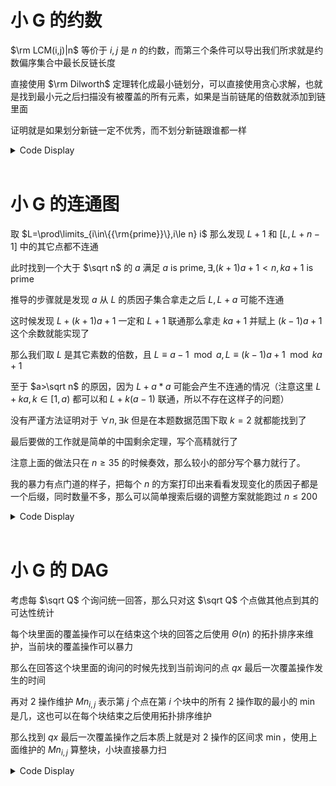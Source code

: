 # 小 G 的约数

$\rm LCM(i,j)|n$ 等价于 $i,j$ 是 $n$ 的约数，而第三个条件可以导出我们所求就是约数偏序集合中最长反链长度

直接使用 $\rm Dilworth$ 定理转化成最小链划分，可以直接使用贪心求解，也就是找到最小元之后扫描没有被覆盖的所有元素，如果是当前链尾的倍数就添加到链里面

证明就是如果划分新链一定不优秀，而不划分新链跟谁都一样

<details>
<summary>Code Display</summary>

```cpp
const int inf=0x3f3f3f3f3f3f3f3f,N=1e6+10;
int Div[N],cnt,n,num[N],tim[N],m;
int pri[N],pri_cnt;
bool fl[N],vis[N];
inline void get_div(int stp,int x){
    if(stp>m) return Div[++cnt]=x,void();
    for(int i=0,pw=1;i<=tim[stp];++i) get_div(stp+1,x*pw),pw*=num[stp];
    return ;
}
signed main(){
    freopen("divisor.in","r",stdin); freopen("divisor.out","w",stdout);
    n=1e6;
    for(int i=2;i<=n;++i){        
        if(!fl[i]) pri[++pri_cnt]=i;
        for(int j=1;j<=pri_cnt&&pri[j]*i<=n;++j){
            fl[i*pri[j]]=1;
            if(i%pri[j]==0) break; 
        }
    }
    n=read();
    for(int i=1;pri[i]*pri[i]<=n;++i){
        if(n%pri[i]==0){
            num[++m]=pri[i];
            while(n%pri[i]==0) n/=pri[i],tim[m]++;
        }
    }
    if(n>1) num[++m]=n,tim[m]=1;
    get_div(1,1);
    sort(Div+1,Div+cnt+1);
	int ans=0;
	for(int i=1;i<=cnt;++i) if(!vis[i]){
		int now=Div[i]; vis[i]=1;
		for(int j=i+1;j<=cnt;++j) if(!vis[j]&&Div[j]%now==0) vis[j]=1,now=Div[j];
		++ans;
	}
	print(ans);
    return 0;
}
```
</details>
<br>

# 小 G 的连通图

取 $L=\prod\limits_{i\in\{{\rm{prime}}\},i\le n} i$ 那么发现 $L+1$ 和 $[L,L+n-1]$ 中的其它点都不连通

此时找到一个大于 $\sqrt n$ 的 $a$ 满足 $a\ {\text{is prime}},\exists,(k+1)a+1<n,ka+1\ {\text{is prime}}$

推导的步骤就是发现 $a$ 从 $L$ 的质因子集合拿走之后 $L,L+a$ 可能不连通

这时候发现 $L+(k+1)a+1$ 一定和 $L+1$ 联通那么拿走 $ka+1$ 并赋上 $(k-1)a+1$ 这个余数就能实现了

那么我们取 $L$ 是其它素数的倍数，且 $L\equiv a-1\mod a,L\equiv (k-1)a+1\mod ka+1$

至于 $a>\sqrt n$ 的原因，因为 $L+a*a$ 可能会产生不连通的情况（注意这里 $L+ka,k\in[1,a)$ 都可以和 $L+k(a-1)$ 联通，所以不存在这样子的问题）

没有严谨方法证明对于 $\forall n,\exists k$ 但是在本题数据范围下取 $k=2$ 就都能找到了

最后要做的工作就是简单的中国剩余定理，写个高精就行了

注意上面的做法只在 $n\ge 35$ 的时候奏效，那么较小的部分写个暴力就行了。

我的暴力有点门道的样子，把每个 $n$ 的方案打印出来看看发现变化的质因子都是一个后缀，同时数量不多，那么可以简单搜索后缀的调整方案就能跑过 $n\le 200$

<details>
<summary>Code Display</summary>

```cpp
const int N=100010;
int n;
struct DSU{
    int fa[N];
    inline void init(int n){rep(i,1,n) fa[i]=i;}
    inline int find(int x){return fa[x]==x?x:fa[x]=find(fa[x]);}
    inline void merge(int x,int y){fa[find(x)]=find(y);}
}T;

inline bool ok(int x){
    for(int i=2;i*i<=x;++i) if(x%i==0) return 0;
    return 1;
}
bool fl;
int rem[N],pri[N],pri_cnt;
inline bool check(){
    T.init(n);
    for(int i=1;i<=pri_cnt;++i){
        int lst=-1,tmp=rem[i];
        for(int j=1;j<=n;++j){
            if(tmp==0){
                if(~lst) T.merge(lst,j);
                lst=j;
            }tmp=tmp+1==pri[i]?0:tmp+1;
        }
    }
    int Set=0;
    for(int i=1;i<=n;++i) if(T.find(i)==i) ++Set;
    return Set==1;
}
const int Bas=100000000;
struct node{
    vector<int> a;
    inline void adjust(){
        int siz=a.size();
        for(int i=0;i<siz-1;++i) a[i+1]+=a[i]/Bas,a[i]%=Bas;
        while(a[siz-1]>=Bas){
            a.emplace_back(a[siz-1]/Bas);
            a[siz-1]%=Bas;
            ++siz;
        }
        while(siz>1&&!a[siz-1]) a.pop_back();
        return ;
    } 
    node operator +(const node &b)const{
        node res;
        int s1=a.size(),s2=b.a.size(); res.a.resize(max(s1,s2));
        for(int i=0;i<s1;++i) res.a[i]+=a[i];
        for(int i=0;i<s2;++i) res.a[i]+=b.a[i];
        res.adjust();
        return res;
    }
    node operator *(const int &b)const{
        node res=*this; 
        for(auto &t:res.a) t*=b;
        res.adjust();
        return res;
    }
    inline void output(){
        int siz=a.size(); print(a.back());
        for(int i=siz-2;~i;--i) printf("%08lld",a[i]);
        return ;
    }
};
inline void get_ans(){
    node ans; ans.a.push_back(0);
    for(int i=1;i<=pri_cnt;++i) if(rem[i]){
        int t=1;
        for(int j=1;j<=pri_cnt;++j) if(i!=j) t=mul(t,pri[j],pri[i]);
        t=ksm(t,pri[i]-2,pri[i]);
        node tmp; tmp.a.push_back(1);
        for(int j=1;j<=pri_cnt;++j) if(i!=j) tmp=tmp*pri[j];
        ans=ans+tmp*t*rem[i];
    }
    ans.output();
    return ;
}
inline void dfs(int stp){
    if(fl) return ;
    if(stp>pri_cnt){
        if(!check()) return ;
        fl=1;
        return ;
    }
   for(int i=0;i<pri[stp];++i){
        int now=i,cnt0=0;
        rem[stp]=i;
        for(int j=1;j<=n;++j){
            cnt0+=!now;
            now=now+1==pri[stp]?0:now+1;
        }
        if(cnt0==1) continue;
        dfs(stp+1);
        if(fl) return ;
    }
    return ;
}
inline void adj(int stp){
    if(fl) return ;
    if(stp>pri_cnt){
        if(!check()) return ;
        fl=1;
        return ;
    }
    adj(stp+1);
    if(fl) return ;
    int lst=rem[stp];
    for(int i=0;i<pri[stp];++i){
        int now=i,cnt0=0; rem[stp]=i;
        for(int j=1;j<=n;++j){
            cnt0+=!now;
            now=now+1==pri[stp]?0:now+1;
        }
        if(cnt0==1) continue;
        adj(stp+1);
        if(fl) return ;
    }
    rem[stp]=lst;
    return ;
}
bool isp[N];
signed main(){
    freopen("graph.in","r",stdin); freopen("graph.out","w",stdout);
    int Q=read(); 
    if(Q==1) puts("1"),exit(0);
    if(Q<=16) puts("No solution"),exit(0);
    if(Q<=200){
        n=17;
        for(int i=2;i<n;++i) if(ok(i)) pri[++pri_cnt]=i;
        dfs(1);
        for(int i=18;i<=Q;++i){
            n=i; fl=0;
            if(ok(i-1)) pri[++pri_cnt]=i-1;
            adj(1);
        }
        get_ans();   
    }else{
        n=Q;
        int pid[N]={};
        for(int i=2;i<=n;++i){
            if(!isp[i]) pri[++pri_cnt]=i,pid[i]=pri_cnt;
            for(int j=1;j<=pri_cnt&&i*pri[j]<=n;++j){
                isp[i*pri[j]]=1;
                if(i%pri[j]==0) break;
            }
        }
        for(int i=sqrt(n)+1;i<=n;++i){
            if(!isp[i]&&!isp[i<<1|1]){
                rem[pid[i]]=i-1;
                rem[pid[i<<1|1]]=i+1;
                break;
            }
        }
        get_ans();
    }
    return 0;
}
```
</details>
<br>

# 小 G 的 DAG

考虑每 $\sqrt Q$ 个询问统一回答，那么只对这 $\sqrt Q$ 个点做其他点到其的可达性统计

每个块里面的覆盖操作可以在结束这个块的回答之后使用 $\Theta(n)$ 的拓扑排序来维护，当前块的覆盖操作可以暴力

那么在回答这个块里面的询问的时候先找到当前询问的点 $qx$ 最后一次覆盖操作发生的时间

再对 $2$ 操作维护 $Mn_{i,j}$ 表示第 $j$ 个点在第 $i$ 个块中的所有 $2$ 操作取的最小的 $\min$ 是几，这也可以在每个块结束之后使用拓扑排序维护

那么找到 $qx$ 最后一次覆盖操作之后本质上就是对 $2$ 操作的区间求 $\min$，使用上面维护的 $Mn_{i,j}$ 算整块，小块直接暴力扫

<details>
<summary>Code Display</summary>

```cpp
const int N=1e5+10,inf=0x3f3f3f3f;
bitset<600>to[100010];
int Tim,mark[N],n,m,Q;
vector<int> G[N];
int opt,v;
int in[N],deg[N],id[N];

inline void get_ava(int x){
    if(mark[x]==Tim) return ; mark[x]=Tim;
    if(id[x]) to[x][id[x]]=1;
    for(auto t:G[x]) get_ava(t),to[x]|=to[t];
    return ;
}
int typ[N],qu[N],qv[N],block;
int tim[N],val[N],bel[N];
struct node{int p,v,t;};
int Mn[N/300][N];

inline int ask(int x,int L,int R){
    assert(id[x]);
    int ans=inf;
    if(bel[L]>=bel[R]-1){
        for(int i=L;i<=R;++i) if(typ[i]==2&&to[qu[i]][id[x]]) ckmin(ans,qv[i]);
    }else{
        int bed=bel[L]*block,bst=(bel[R]-1)*block+1;
        for(int i=L;i<=bed;++i) if(typ[i]==2&&to[qu[i]][id[x]]) ckmin(ans,qv[i]);
        for(int i=bst;i<=R;++i) if(typ[i]==2&&to[qu[i]][id[x]]) ckmin(ans,qv[i]);
        for(int i=bel[L]+1;i<bel[R];++i) ckmin(ans,Mn[i][x]);
    }
    return ans;
}

signed main(){
    freopen("dag.in","r",stdin); freopen("dag.out","w",stdout);
    n=read(); m=read(); Q=read();
    memset(Mn,0x3f,sizeof(Mn));
    for(int i=1;i<=m;++i){
        int u=read(),v=read();
        G[u].push_back(v);
        in[v]++;
    }
    vector<int> sts;
    for(int i=1;i<=n;++i) if(!in[i]) sts.push_back(i);
    block=2*sqrt(Q);
    for(int i=1;i<=Q;++i){
        bel[i]=(i-1)/block+1;
        typ[i]=read(),qu[i]=read();
        if(typ[i]<=2) qv[i]=read();
    }
    int qcnt=0;
    for(int bb=1;bb<=bel[Q];++bb){
        int L=(bb-1)*block+1,R=min(Q,bb*block);
        int num=0;
        vector<int> nodes;
        vector<node> cov;
        for(int i=L;i<=R;++i) if(typ[i]==3&&!id[qu[i]]) id[qu[i]]=++num,nodes.push_back(qu[i]);
        ++Tim;
        for(auto t:sts) get_ava(t);
        for(int i=L;i<=R;++i){
            if(typ[i]==1) cov.push_back({qu[i],qv[i],i});
            else if(typ[i]==3){
                int lsttim=tim[qu[i]],ans=val[qu[i]];
                int siz=cov.size();
                for(int j=siz-1;~j;--j) if(to[cov[j].p][id[qu[i]]]){
                    lsttim=cov[j].t;
                    ans=cov[j].v;
                    break;
                }
                ckmin(ans,ask(qu[i],lsttim+1,i));
                print(ans);
            }else ckmin(Mn[bb][qu[i]],qv[i]);
        }
        for(auto t:cov) tim[t.p]=t.t,val[t.p]=t.v;
        queue<int> q;
        for(int i=1;i<=n;++i){
            deg[i]=in[i];
            if(!deg[i]) q.push(i);
        }
        while(q.size()){
            int fr=q.front(); q.pop();
            for(auto t:G[fr]){
                if(tim[fr]>tim[t]) tim[t]=tim[fr],val[t]=val[fr];
                ckmin(Mn[bb][t],Mn[bb][fr]);
                if(!(--deg[t])) q.push(t);
            }
        }
        for(auto t:nodes) id[t]=0;
        rep(i,1,n) to[i].reset();
    }
    return 0;
}

```
</details>
<br>